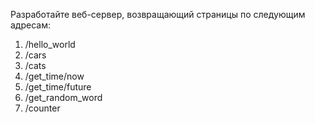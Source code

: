Разработайте веб-сервер, возвращающий страницы по следующим адресам:

1. /hello_world
2. /cars
3. /cats
4. /get_time/now
5. /get_time/future
6. /get_random_word
7. /counter
